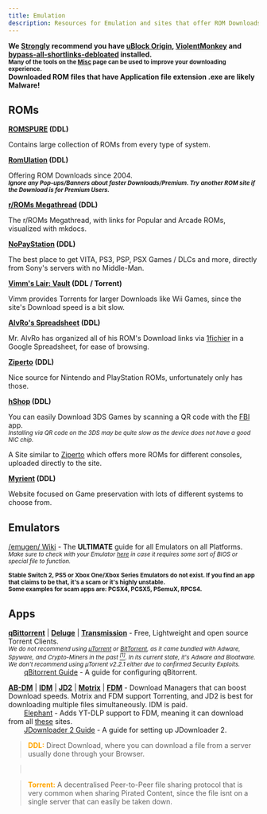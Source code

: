 ```yaml
---
title: Emulation
description: Resources for Emulation and sites that offer ROM Downloads.
---
```


**We <u>Strongly</u> recommend you have [uBlock Origin](https://github.com/gorhill/uBlock), [ViolentMonkey](https://violentmonkey.github.io/) and [bypass-all-shortlinks-debloated](https://codeberg.org/Amm0ni4/bypass-all-shortlinks-debloated/raw/branch/main/Bypass_All_Shortlinks.user.js) installed.**  
**<small>Many of the tools on the <a target="_self" href="/Utilities/Misc">Misc</a> page can be used to improve your downloading experience.</small>**  
**Downloaded ROM files that have Application file extension .exe are likely Malware!**  

## ROMs

**[ROMSPURE](https://romspure.cc/roms) (DDL)**

Contains large collection of ROMs from every type of system.

**[RomUlation](https://www.romulation.org/) (DDL)**  

Offering ROM Downloads since 2004.  
*<small><b>Ignore any Pop-ups/Banners about faster Downloads/Premium. Try another ROM site if the Download is for Premium Users.</b></small>*

**[r/ROMs Megathread](https://r-roms.github.io/) (DDL)**

The r/ROMs Megathread, with links for Popular and Arcade ROMs, visualized with mkdocs.

**[NoPayStation](https://nopaystation.com/) (DDL)**

 The best place to get VITA, PS3, PSP, PSX Games / DLCs and more, directly from Sony's servers with no Middle-Man.

**[Vimm's Lair: Vault](https://vimm.net/vault/) (DDL / Torrent)**

Vimm provides Torrents for larger Downloads like Wii Games, since the site's Download speed is a bit slow.

**[AlvRo's Spreadsheet](https://docs.google.com/spreadsheets/d/19tAZ1KNEUZ58e-4kPJGh947alDb1oyrNpzcnCLk7DEE/pubhtml) (DDL)**

Mr. AlvRo has organized all of his ROM's Download links via [1fichier](https://1fichier.com/) in a Google Spreadsheet, for ease of browsing.  

**[Ziperto](https://www.ziperto.com) (DDL)**

Nice source for Nintendo and PlayStation ROMs, unfortunately only has those.

**[hShop](https://hshop.erista.me/) (DDL)**

You can easily Download 3DS Games by scanning a QR code with the [FBI](https://gbatemp.net/threads/release-fbi-open-source-cia-installer.386433/) app.  
*<small>Installing via QR code on the 3DS may be quite slow as the device does not have a good NIC chip.</small>*  

A Site similar to [Ziperto](https://ziperto.com) which offers more ROMs for different consoles, uploaded directly to the site.

**[Myrient](https://myrient.erista.me/) (DDL)**

Website focused on Game preservation with lots of different systems to choose from.

## Emulators

[/emugen/ Wiki](https://emulation.gametechwiki.com/) - The **ULTIMATE** guide for all Emulators on all Platforms.  
*<small>Make sure to check with your Emulator [here](https://emulation.gametechwiki.com/index.php/Emulator_files) in case it requires some sort of BIOS or special file to function.</small>*

<small>**Stable Switch 2, PS5 or Xbox One/Xbox Series Emulators do not exist. If you find an app that claims to be that, it's a scam or it's highly unstable.  
Some examples for scam apps are: PCSX4, PCSX5, PSemuX, RPCS4.**</small>

## Apps

[**qBittorrent**](https://www.qbittorrent.org) | [**Deluge**](https://www.deluge-torrent.org) | [**Transmission**](https://transmissionbt.com/) - Free, Lightweight and open source Torrent Clients.  
*<small>We do not recommend using [µTorrent](https://www.utorrent.com) or [BitTorrent](https://www.bittorrent.com/), as it came bundled with Adware, Spyware, and Crypto-Miners in the past [<sup>[1]</sup>](https://www.trustedreviews.com/news/utorrent-silently-installing-bundled-bitcoin-mining-software-2931825). In its current state, it's Adware and Bloatware. We don't recommend using µTorrent v2.2.1 either due to confirmed Security Exploits.</small>*  
&nbsp;&nbsp;&nbsp;&nbsp;&nbsp;&nbsp;&nbsp;&nbsp;[qBitorrent Guide](https://gitlab.com/ZediAlreadyTaken/guides/-/blob/main/qbittorrent.md) - A guide for configuring qBitorrent.

[**AB-DM**](https://abdownloadmanager.com/) | [**IDM**](https://www.internetdownloadmanager.com/) | [**JD2**](https://jdownloader.org/jdownloader2) | [**Motrix**](https://motrix.app/) | [**FDM**](https://www.freedownloadmanager.org/) - Download Managers that can boost Download speeds. Motrix and FDM support Torrenting, and JD2 is best for downloading multiple files simultaneously. IDM is paid.  
&nbsp;&nbsp;&nbsp;&nbsp;&nbsp;&nbsp;&nbsp;&nbsp;[Elephant](https://github.com/meowcateatrat/elephant) - Adds YT-DLP support to FDM, meaning it can download from all [these](https://github.com/yt-dlp/yt-dlp/blob/master/supportedsites.md) sites.  
&nbsp;&nbsp;&nbsp;&nbsp;&nbsp;&nbsp;&nbsp;&nbsp;[JDownloader 2 Guide](https://gitlab.com/ZediAlreadyTaken/guides/-/blob/main/jdownloader2.md) - A guide for setting up JDownloader 2.

> <span style="color:orange">**DDL:**</span> Direct Download, where you can download a file from a server usually done through your Browser.    

> &nbsp;
  
> <span style="color:orange;">**Torrent:**</span> A decentralised Peer-to-Peer file sharing protocol that is very common when sharing Pirated Content, since the file isnt on a single server that can easily be taken down.

